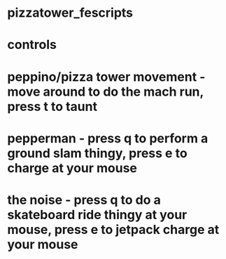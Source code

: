 # pizzatower_fescripts
# controls
# peppino/pizza tower movement - move around to do the mach run, press t to taunt
# pepperman - press q to perform a ground slam thingy, press e to charge at your mouse
# the noise - press q to do a skateboard ride thingy at your mouse, press e to jetpack charge at your mouse
